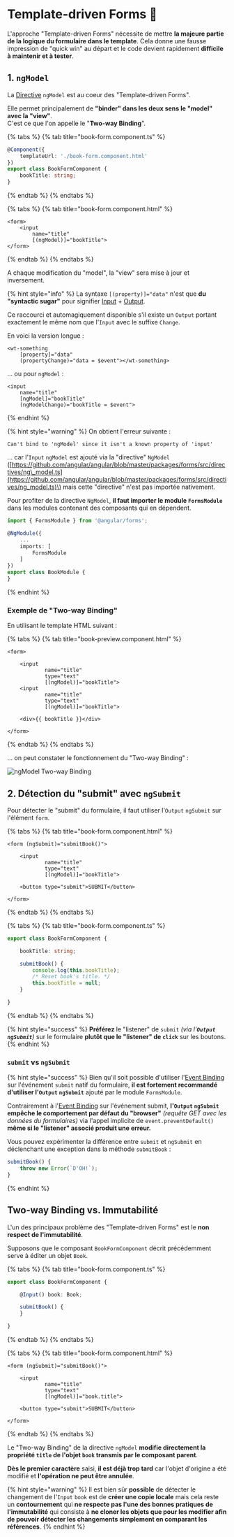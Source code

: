 # Template-driven Forms 🤢

L'approche "Template-driven Forms" nécessite de mettre **la majeure partie de la logique du formulaire dans le template**. Cela donne une fausse impression de "quick win" au départ et le code devient rapidement **difficile à maintenir et à tester**.

## 1. `ngModel`

La [Directive](../directives/) `ngModel` est au coeur des "Template-driven Forms".

Elle permet principalement de **"binder" dans les deux sens le "model" avec la "view"**.  
C'est ce que l'on appelle le "**Two-way Binding**".

{% tabs %}
{% tab title="book-form.component.ts" %}
```typescript
@Component({
    templateUrl: './book-form.component.html'
})
export class BookFormComponent {
    bookTitle: string;
}
```
{% endtab %}
{% endtabs %}

{% tabs %}
{% tab title="book-form.component.html" %}
```markup
<form>
    <input
        name="title"
        [(ngModel)]="bookTitle">
</form>
```
{% endtab %}
{% endtabs %}

A chaque modification du "model", la "view" sera mise à jour et inversement.

{% hint style="info" %}
La syntaxe `[(property)]="data"` n'est que **du "syntactic sugar"** pour signifier [Input](../interaction-entre-composants/input.md) + [Output](../interaction-entre-composants/output.md).

Ce raccourci et automagiquement disponible s'il existe un `Output` portant exactement le même nom que l'`Input` avec le suffixe `Change`.

En voici la version longue :

```markup
<wt-something
    [property]="data"
    (propertyChange)="data = $event"></wt-something>
```

... ou pour `ngModel` :

```markup
<input
    name="title"
    [ngModel]="bookTitle"
    (ngModelChange)="bookTitle = $event">
```
{% endhint %}

{% hint style="warning" %}
On obtient l'erreur suivante :

`Can't bind to 'ngModel' since it isn't a known property of 'input'`

... car l'`Input` `ngModel` est ajouté via la "directive" `NgModel` \([https://github.com/angular/angular/blob/master/packages/forms/src/directives/ng\_model.ts](https://github.com/angular/angular/blob/master/packages/forms/src/directives/ng_model.ts)\) mais cette "directive" n'est pas importée nativement.

Pour profiter de la directive `NgModel`, **il faut importer le module `FormsModule`** dans les modules contenant des composants qui en dépendent.

```typescript
import { FormsModule } from '@angular/forms';

@NgModule({
    ...
    imports: [
        FormsModule
    ]
})
export class BookModule {
}
```
{% endhint %}

### Exemple de "Two-way Binding"

En utilisant le template HTML suivant :

{% tabs %}
{% tab title="book-preview.component.html" %}
```markup
<form>

    <input
            name="title"
            type="text"
            [(ngModel)]="bookTitle">
    <input
            name="title"
            type="text"
            [(ngModel)]="bookTitle">

    <div>{{ bookTitle }}</div>

</form>
```
{% endtab %}
{% endtabs %}

... on peut constater le fonctionnement du "Two-way Binding" :

![ngModel Two-way Binding](../../.gitbook/assets/angular-ngmodel.gif)

## 2. Détection du "submit" avec `ngSubmit`

Pour détecter le "submit" du formulaire, il faut utiliser l'`Output` `ngSubmit` sur l'élément `form`.

{% tabs %}
{% tab title="book-form.component.html" %}
```markup
<form (ngSubmit)="submitBook()">
​
    <input
            name="title"
            type="text"
            [(ngModel)]="bookTitle">

    <button type="submit">SUBMIT</button>
​
</form>
```
{% endtab %}
{% endtabs %}

{% tabs %}
{% tab title="book-form.component.ts" %}
```typescript
export class BookFormComponent {

    bookTitle: string;

    submitBook() {
        console.log(this.bookTitle);
        /* Reset book's title. */
        this.bookTitle = null;
    }

}
```
{% endtab %}
{% endtabs %}

{% hint style="success" %}
**Préférez** le "listener" de `submit` _\(via l'**`Output` `ngSubmit`**\)_ sur le formulaire **plutôt que le "listener" de `click`** sur les boutons.
{% endhint %}

### `submit` vs `ngSubmit`

{% hint style="success" %}
Bien qu'il soit possible d'utiliser l'[Event Binding](../composants/event-binding.md) sur l'événement `submit` natif du formulaire, **il est fortement recommandé d'utiliser l'`Output` `ngSubmit`** ajouté par le module `FormsModule`.

Contrairement à l'[Event Binding](../composants/event-binding.md) sur l'événement submit, **l'`Output` `ngSubmit` empêche le comportement par défaut du "browser"** _\(requête GET avec les données du formulaires\)_ via l'appel implicite de `event.preventDefault()` **même si le "listener" associé produit une erreur.**

Vous pouvez expérimenter la différence entre `submit` et `ngSubmit` en déclenchant une exception dans la méthode `submitBook` :

```typescript
submitBook() {
    throw new Error(`D'OH!`);
}
```
{% endhint %}

## Two-way Binding vs. Immutabilité

L'un des principaux problème des "Template-driven Forms" est le **non respect de l'immutabilité**.

Supposons que le composant `BookFormComponent` décrit précédemment serve à éditer un objet `Book`.

{% tabs %}
{% tab title="book-form.component.ts" %}
```typescript
export class BookFormComponent {

    @Input() book: Book;

    submitBook() {
    }

}
```
{% endtab %}
{% endtabs %}

{% tabs %}
{% tab title="book-form.component.html" %}
```markup
<form (ngSubmit)="submitBook()">

    <input
            name="title"
            type="text"
            [(ngModel)]="book.title">

    <button type="submit">SUBMIT</button>

</form>
```
{% endtab %}
{% endtabs %}

Le "Two-way Binding" de la directive `ngModel` **modifie directement la propriété `title` de l'objet `book` transmis par le composant parent**.

**Dès le premier caractère** saisi, **il est déjà trop tard** car l'objet d'origine a été modifié et **l'opération ne peut être annulée**.

{% hint style="warning" %}
Il est bien sûr **possible** de détecter le changement de l'`Input` `book` est de **créer une copie locale** mais cela reste un **contournement** qui **ne respecte pas l'une des bonnes pratiques de l'immutabilité** qui consiste à **ne cloner les objets que pour les modifier afin de pouvoir détecter les changements simplement en comparant les références**.
{% endhint %}

